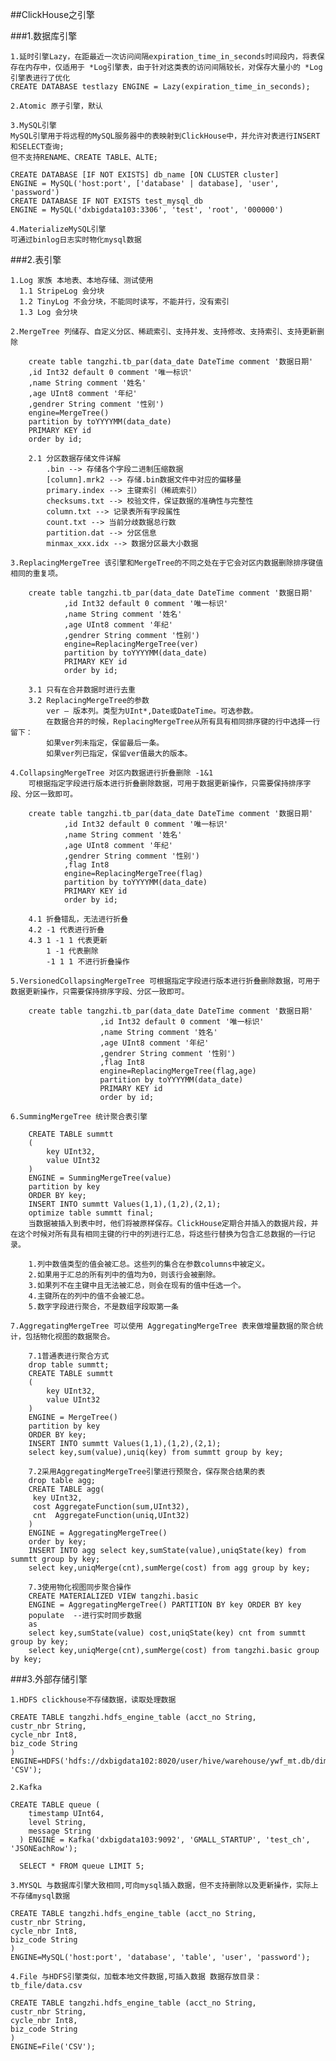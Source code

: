 ##ClickHouse之引擎

###1.数据库引擎
    
    1.延时引擎Lazy，在距最近一次访问间隔expiration_time_in_seconds时间段内，将表保存在内存中，仅适用于 *Log引擎表，由于针对这类表的访问间隔较长，对保存大量小的 *Log引擎表进行了优化
    CREATE DATABASE testlazy ENGINE = Lazy(expiration_time_in_seconds);
    
    2.Atomic 原子引擎，默认
    
    3.MySQL引擎
    MySQL引擎用于将远程的MySQL服务器中的表映射到ClickHouse中，并允许对表进行INSERT和SELECT查询;
    但不支持RENAME、CREATE TABLE、ALTE;
    
    CREATE DATABASE [IF NOT EXISTS] db_name [ON CLUSTER cluster]
    ENGINE = MySQL('host:port', ['database' | database], 'user', 'password')
    CREATE DATABASE IF NOT EXISTS test_mysql_db
    ENGINE = MySQL('dxbigdata103:3306', 'test', 'root', '000000')
    
    4.MaterializeMySQL引擎
    可通过binlog日志实时物化mysql数据
    
###2.表引擎

    1.Log 家族 本地表、本地存储、测试使用
      1.1 StripeLog 会分块
      1.2 TinyLog 不会分块，不能同时读写，不能并行，没有索引
      1.3 Log 会分块
      
    2.MergeTree 列储存、自定义分区、稀疏索引、支持并发、支持修改、支持索引、支持更新删除
    
        create table tangzhi.tb_par(data_date DateTime comment '数据日期'
        ,id Int32 default 0 comment '唯一标识'
        ,name String comment '姓名'
        ,age UInt8 comment '年纪'
        ,gendrer String comment '性别')
        engine=MergeTree() 
        partition by toYYYYMM(data_date)
        PRIMARY KEY id
        order by id;
        
        2.1 分区数据存储文件详解
            .bin --> 存储各个字段二进制压缩数据
            [column].mrk2 --> 存储.bin数据文件中对应的偏移量
            primary.index --> 主键索引（稀疏索引）
            checksums.txt --> 校验文件，保证数据的准确性与完整性
            column.txt --> 记录表所有字段属性
            count.txt --> 当前分歧数据总行数
            partition.dat --> 分区信息
            minmax_xxx.idx --> 数据分区最大小数据
            
    3.ReplacingMergeTree 该引擎和MergeTree的不同之处在于它会对区内数据删除排序键值相同的重复项。
        
        create table tangzhi.tb_par(data_date DateTime comment '数据日期'
                ,id Int32 default 0 comment '唯一标识'
                ,name String comment '姓名'
                ,age UInt8 comment '年纪'
                ,gendrer String comment '性别')
                engine=ReplacingMergeTree(ver) 
                partition by toYYYYMM(data_date)
                PRIMARY KEY id
                order by id;
                
        3.1 只有在合并数据时进行去重
        3.2 ReplacingMergeTree的参数
            ver — 版本列。类型为UInt*,Date或DateTime。可选参数。
            在数据合并的时候，ReplacingMergeTree从所有具有相同排序键的行中选择一行留下：
            如果ver列未指定，保留最后一条。
            如果ver列已指定，保留ver值最大的版本。
            
    4.CollapsingMergeTree 对区内数据进行折叠删除 -1&1
        可根据指定字段进行版本进行折叠删除数据，可用于数据更新操作，只需要保持排序字段、分区一致即可。
    
        create table tangzhi.tb_par(data_date DateTime comment '数据日期'
                ,id Int32 default 0 comment '唯一标识'
                ,name String comment '姓名'
                ,age UInt8 comment '年纪'
                ,gendrer String comment '性别')
                ,flag Int8
                engine=ReplacingMergeTree(flag) 
                partition by toYYYYMM(data_date)
                PRIMARY KEY id
                order by id;
                
        4.1 折叠错乱，无法进行折叠
        4.2 -1 代表进行折叠
        4.3 1 -1 1 代表更新
            1 -1 代表删除
            -1 1 1 不进行折叠操作
            
    5.VersionedCollapsingMergeTree 可根据指定字段进行版本进行折叠删除数据，可用于数据更新操作，只需要保持排序字段、分区一致即可。
        
        create table tangzhi.tb_par(data_date DateTime comment '数据日期'
                        ,id Int32 default 0 comment '唯一标识'
                        ,name String comment '姓名'
                        ,age UInt8 comment '年纪'
                        ,gendrer String comment '性别')
                        ,flag Int8
                        engine=ReplacingMergeTree(flag,age) 
                        partition by toYYYYMM(data_date)
                        PRIMARY KEY id
                        order by id;
                        
    6.SummingMergeTree 统计聚合表引擎
    
        CREATE TABLE summtt
        (
            key UInt32,
            value UInt32
        )
        ENGINE = SummingMergeTree(value)
        partition by key
        ORDER BY key;
        INSERT INTO summtt Values(1,1),(1,2),(2,1);
        optimize table summtt final;
        当数据被插入到表中时，他们将被原样保存。ClickHouse定期合并插入的数据片段，并在这个时候对所有具有相同主键的行中的列进行汇总，将这些行替换为包含汇总数据的一行记录。
        
        1.列中数值类型的值会被汇总。这些列的集合在参数columns中被定义。
        2.如果用于汇总的所有列中的值均为0，则该行会被删除。       
        3.如果列不在主键中且无法被汇总，则会在现有的值中任选一个。  
        4.主键所在的列中的值不会被汇总。
        5.数字字段进行聚合，不是数组字段取第一条
        
    7.AggregatingMergeTree 可以使用 AggregatingMergeTree 表来做增量数据的聚合统计，包括物化视图的数据聚合。
        
        7.1普通表进行聚合方式
        drop table summtt;
        CREATE TABLE summtt
        (
            key UInt32,
            value UInt32
        )
        ENGINE = MergeTree()
        partition by key
        ORDER BY key;
        INSERT INTO summtt Values(1,1),(1,2),(2,1);
        select key,sum(value),uniq(key) from summtt group by key;
        
        7.2采用AggregatingMergeTree引擎进行预聚合，保存聚合结果的表
        drop table agg;
        CREATE TABLE agg(
         key UInt32,
         cost AggregateFunction(sum,UInt32),
         cnt  AggregateFunction(uniq,UInt32)
        )
        ENGINE = AggregatingMergeTree()
        order by key;
        INSERT INTO agg select key,sumState(value),uniqState(key) from summtt group by key;
        select key,uniqMerge(cnt),sumMerge(cost) from agg group by key;
        
        7.3使用物化视图同步聚合操作
        CREATE MATERIALIZED VIEW tangzhi.basic
        ENGINE = AggregatingMergeTree() PARTITION BY key ORDER BY key
        populate  --进行实时同步数据
        as
        select key,sumState(value) cost,uniqState(key) cnt from summtt group by key;
        select key,uniqMerge(cnt),sumMerge(cost) from tangzhi.basic group by key;
  
###3.外部存储引擎

    1.HDFS clickhouse不存储数据，读取处理数据
    
    CREATE TABLE tangzhi.hdfs_engine_table (acct_no String, 
    custr_nbr String,
    cycle_nbr Int8,
    biz_code String
    ) ENGINE=HDFS('hdfs://dxbigdata102:8020/user/hive/warehouse/ywf_mt.db/dim_card_acct_cu/000000_0', 'CSV');
    
    2.Kafka
    
    CREATE TABLE queue (
        timestamp UInt64,
        level String,
        message String
      ) ENGINE = Kafka('dxbigdata103:9092', 'GMALL_STARTUP', 'test_ch', 'JSONEachRow');
    
      SELECT * FROM queue LIMIT 5;
    
    3.MYSQL 与数据库引擎大致相同,可向mysql插入数据，但不支持删除以及更新操作，实际上不存储mysql数据
    
    CREATE TABLE tangzhi.hdfs_engine_table (acct_no String, 
    custr_nbr String,
    cycle_nbr Int8,
    biz_code String
    )
    ENGINE=MySQL('host:port', 'database', 'table', 'user', 'password');
    
    4.File 与HDFS引擎类似，加载本地文件数据,可插入数据 数据存放目录：tb_file/data.csv
    
    CREATE TABLE tangzhi.hdfs_engine_table (acct_no String, 
    custr_nbr String,
    cycle_nbr Int8,
    biz_code String
    )
    ENGINE=File('CSV');
    
          

        
    
        
        
            